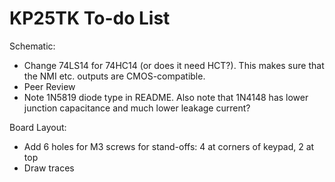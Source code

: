 KP25TK To-do List
=================

Schematic:
- Change 74LS14 for 74HC14 (or does it need HCT?). This makes sure that the
  NMI etc. outputs are CMOS-compatible.
- Peer Review
- Note 1N5819 diode type in README. Also note that 1N4148 has lower
  junction capacitance and much lower leakage current?

Board Layout:
- Add 6 holes for M3 screws for stand-offs: 4 at corners of keypad, 2 at top
- Draw traces